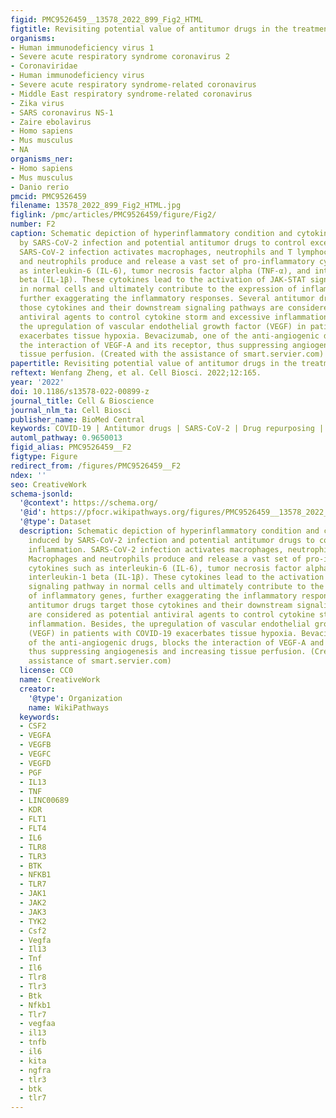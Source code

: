 ```yaml
---
figid: PMC9526459__13578_2022_899_Fig2_HTML
figtitle: Revisiting potential value of antitumor drugs in the treatment of COVID-19
organisms:
- Human immunodeficiency virus 1
- Severe acute respiratory syndrome coronavirus 2
- Coronaviridae
- Human immunodeficiency virus
- Severe acute respiratory syndrome-related coronavirus
- Middle East respiratory syndrome-related coronavirus
- Zika virus
- SARS coronavirus NS-1
- Zaire ebolavirus
- Homo sapiens
- Mus musculus
- NA
organisms_ner:
- Homo sapiens
- Mus musculus
- Danio rerio
pmcid: PMC9526459
filename: 13578_2022_899_Fig2_HTML.jpg
figlink: /pmc/articles/PMC9526459/figure/Fig2/
number: F2
caption: Schematic depiction of hyperinflammatory condition and cytokine storm induced
  by SARS-CoV-2 infection and potential antitumor drugs to control excessive inflammation.
  SARS-CoV-2 infection activates macrophages, neutrophils and T lymphocytes. Macrophages
  and neutrophils produce and release a vast set of pro-inflammatory cytokines such
  as interleukin-6 (IL-6), tumor necrosis factor alpha (TNF-α), and interleukin-1
  beta (IL-1β). These cytokines lead to the activation of JAK-STAT signaling pathway
  in normal cells and ultimately contribute to the expression of inflammatory genes,
  further exaggerating the inflammatory responses. Several antitumor drugs target
  those cytokines and their downstream signaling pathways are considered as potential
  antiviral agents to control cytokine storm and excessive inflammation. Besides,
  the upregulation of vascular endothelial growth factor (VEGF) in patients with COVID-19
  exacerbates tissue hypoxia. Bevacizumab, one of the anti-angiogenic drugs, blocks
  the interaction of VEGF-A and its receptor, thus suppressing angiogenesis and increasing
  tissue perfusion. (Created with the assistance of smart.servier.com)
papertitle: Revisiting potential value of antitumor drugs in the treatment of COVID-19.
reftext: Wenfang Zheng, et al. Cell Biosci. 2022;12:165.
year: '2022'
doi: 10.1186/s13578-022-00899-z
journal_title: Cell & Bioscience
journal_nlm_ta: Cell Biosci
publisher_name: BioMed Central
keywords: COVID-19 | Antitumor drugs | SARS-CoV-2 | Drug repurposing | Cytokine storm
automl_pathway: 0.9650013
figid_alias: PMC9526459__F2
figtype: Figure
redirect_from: /figures/PMC9526459__F2
ndex: ''
seo: CreativeWork
schema-jsonld:
  '@context': https://schema.org/
  '@id': https://pfocr.wikipathways.org/figures/PMC9526459__13578_2022_899_Fig2_HTML.html
  '@type': Dataset
  description: Schematic depiction of hyperinflammatory condition and cytokine storm
    induced by SARS-CoV-2 infection and potential antitumor drugs to control excessive
    inflammation. SARS-CoV-2 infection activates macrophages, neutrophils and T lymphocytes.
    Macrophages and neutrophils produce and release a vast set of pro-inflammatory
    cytokines such as interleukin-6 (IL-6), tumor necrosis factor alpha (TNF-α), and
    interleukin-1 beta (IL-1β). These cytokines lead to the activation of JAK-STAT
    signaling pathway in normal cells and ultimately contribute to the expression
    of inflammatory genes, further exaggerating the inflammatory responses. Several
    antitumor drugs target those cytokines and their downstream signaling pathways
    are considered as potential antiviral agents to control cytokine storm and excessive
    inflammation. Besides, the upregulation of vascular endothelial growth factor
    (VEGF) in patients with COVID-19 exacerbates tissue hypoxia. Bevacizumab, one
    of the anti-angiogenic drugs, blocks the interaction of VEGF-A and its receptor,
    thus suppressing angiogenesis and increasing tissue perfusion. (Created with the
    assistance of smart.servier.com)
  license: CC0
  name: CreativeWork
  creator:
    '@type': Organization
    name: WikiPathways
  keywords:
  - CSF2
  - VEGFA
  - VEGFB
  - VEGFC
  - VEGFD
  - PGF
  - IL13
  - TNF
  - LINC00689
  - KDR
  - FLT1
  - FLT4
  - IL6
  - TLR8
  - TLR3
  - BTK
  - NFKB1
  - TLR7
  - JAK1
  - JAK2
  - JAK3
  - TYK2
  - Csf2
  - Vegfa
  - Il13
  - Tnf
  - Il6
  - Tlr8
  - Tlr3
  - Btk
  - Nfkb1
  - Tlr7
  - vegfaa
  - il13
  - tnfb
  - il6
  - kita
  - ngfra
  - tlr3
  - btk
  - tlr7
---
```

